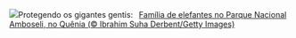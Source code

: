 ![](https://www.bing.com/th?id=OHR.ThreeElephants_PT-BR3742812979_UHD.jpg&w=1000)Protegendo os gigantes gentis:&nbsp;&ensp;[Família de elefantes no Parque Nacional Amboseli, no Quênia (© Ibrahim Suha Derbent/Getty Images)](https://www.bing.com/th?id=OHR.ThreeElephants_PT-BR3742812979_UHD.jpg)
<br><br/>

